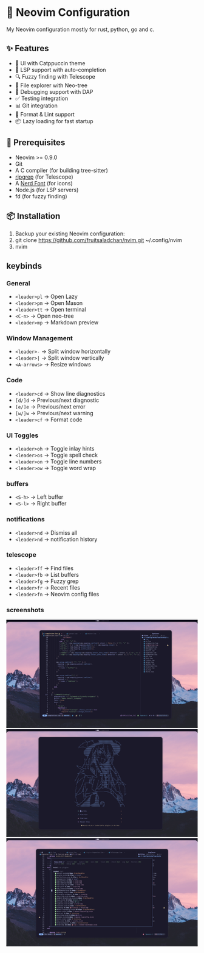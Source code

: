 # 🚀 Neovim Configuration

My Neovim configuration mostly for rust, python, go and c.

## ✨ Features

- 🎨 UI with Catppuccin theme
- 📝 LSP support with auto-completion
- 🔍 Fuzzy finding with Telescope
- 🌳 File explorer with Neo-tree
- 🐛 Debugging support with DAP
- ✅ Testing integration
- 📊 Git integration
- 🔧 Format & Lint support
- 📦 Lazy loading for fast startup

## 🔧 Prerequisites

- Neovim >= 0.9.0
- Git
- A C compiler (for building tree-sitter)
- [ripgrep](https://github.com/BurntSushi/ripgrep) (for Telescope)
- A [Nerd Font](https://www.nerdfonts.com/) (for icons)
- Node.js (for LSP servers)
- fd (for fuzzy finding)

## 📦 Installation

1. Backup your existing Neovim configuration:
2. git clone https://github.com/fruitsaladchan/nvim.git ~/.config/nvim
3. nvim

## keybinds

### General
- `<leader>pl` → Open Lazy
- `<leader>pm` → Open Mason 
- `<leader>tt` → Open terminal
- `<C-n>` → Open neo-tree
- `<leader>mp` → Markdown preview

### Window Management
- `<leader>-` → Split window horizontally
- `<leader>|` → Split window vertically
- `<A-arrows>` → Resize windows

### Code
- `<leader>cd` → Show line diagnostics
- `[d/]d` → Previous/next diagnostic
- `[e/]e` → Previous/next error
- `[w/]w` → Previous/next warning
- `<leader>cf` → Format code

### UI Toggles
- `<leader>oh` → Toggle inlay hints
- `<leader>os` → Toggle spell check
- `<leader>on` → Toggle line numbers
- `<leader>ow` → Toggle word wrap

### buffers
- `<S-h>` → Left buffer
- `<S-l>` → Right buffer

### notifications
- `<leader>nd` → Dismiss all
- `<leader>nd` → notification history


### telescope
- `<leader>ff` → Find files
- `<leader>fb` → List buffers
- `<leader>fg` → Fuzzy grep
- `<leader>fr` → Recent files
- `<leader>fn` → Neovim config files


### screenshots
![editing](./assets/editing.png) 
![dash](./assets/dashboard.png) 
![lazy](./assets/lazy.png) 
